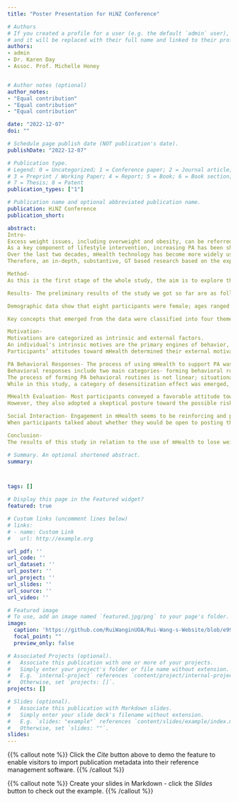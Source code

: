 ```yaml
---
title: "Poster Presentation for HiNZ Conference"

# Authors
# If you created a profile for a user (e.g. the default `admin` user), write the username (folder name) here 
# and it will be replaced with their full name and linked to their profile.
authors:
- admin
- Dr. Karen Day
- Assoc. Prof. Michelle Honey


# Author notes (optional)
author_notes:
- "Equal contribution"
- "Equal contribution"
- "Equal contribution"

date: "2022-12-07"
doi: ""

# Schedule page publish date (NOT publication's date).
publishDate: "2022-12-07"

# Publication type.
# Legend: 0 = Uncategorized; 1 = Conference paper; 2 = Journal article;
# 3 = Preprint / Working Paper; 4 = Report; 5 = Book; 6 = Book section;
# 7 = Thesis; 8 = Patent
publication_types: ["1"]

# Publication name and optional abbreviated publication name.
publication: HiNZ Conference
publication_short: 

abstract:
Intro- 
Excess weight issues, including overweight and obesity, can be referred to as an epidemic worldwide and in New Zealand. It can be linked to the causes of chronic diseases, mental and psychosocial adverse consequences. 
As a key component of lifestyle intervention, increasing PA has been shown to alleviate morbidity effectively and contributes to preventing excess weight issue. However, the current participation of the population's PA is not promising. Also, PA is a complex and dynamic behavioral state that varies according to the unique habits of the individual. Therefore, it is possible that a generic theoretical model of behavior intervention fails to consider the complexity and specificity of various contexts. 
Over the last two decades, mHealth technology has become more widely used and provides a cost-effective alternative to traditional weight-loss programmes for those who need support losing weight but cannot otherwise achieve it. Current qualitative studies have mostly focused on users' preferences, viewpoints, and experiences on the functional features of mHealth in weight management. 
Therefore, an in-depth, substantive, GT based research based on the experiences of adults in New Zealand who have used mHealth in an attempt to lose weight and/or shape PA habits should have the potential for application.

Method- 
As this is the first stage of the whole study, the aim is to explore the nature of using mHealth to support PA from the point of view of people who want to lose weight. A constructivist GTM fits epistemologically and with the focus on the social processes of this study. Participants aged over 18 years, identify themselves as having long-term weight issues or concerns, are able to recall their experiences or perspectives of using mobile technology to engage in PA, are able to speak English, and have lived in New Zealand for at least six months were purposively selected. They were guided to complete an online registration process and interviewed face-to-face or online using a semi-structured approach. Each interview was transcribed verbatim and being processed using NVivo 2020. An iterative inductive coding procedure and constant comparison were used. Sampling and analysis stopped after 15 interviews when theoretical saturation was reached.

Results- The preliminary results of the study we got so far are as follows,

Demographic data show that eight participants were female; ages ranged from 18 to 61 years; eight reported having a BMI of 25 or above; 14 participants were of European or Asian descent. Most participants had kept track of their PA with at least two techniques for one to five years. Respondents rated mHealth's success at increasing PA and improving overall wellness at 69.27. 

Key concepts that emerged from the data were classified into four themes and nine categories.

Motivation- 
Motivations are categorized as intrinsic and external factors. 
An individual's intrinsic motives are the primary engines of behavior, which include body weight concerns, emerging concerns about losing weight, and a sense of lifestyle change. Participants in this study all described a prolonged, multifaceted combination of weight concerns. Most participants mentioned they intended to keep their weight within a healthy range by engaging in PA and creating healthier lifestyle habits. 
Participants’ attitudes toward mHealth determined their external motivation factors. They generally endorsed the development and accessibility of mHealth technologies for tracking PA. Notably, mHealth provided a major external contribution to people's home-based PA monitoring during the Covid-19 lockdown. 

PA Behavioral Responses- The process of using mHealth to support PA was a dynamic continuum. We can see from the figure here, participants adopted diverse behavioral responses and represented different levels in terms of mHealth engagement and PA participation (people defined their success of PA participation as whether they incorporated PA into a long-term lifestyle routine).
Behavioral responses include two main categories- forming behavioral routines and behavior changes. Forming behavioral routines were described as developing a fixed PA routine, remaining accountable to increase their daily PA, continuously tracking progress to keep motivated, establishing a doable, sequential PA mode, taking actions to improve PA effectiveness, and modifying current PA routines based on past record keeping. 
The process of forming PA behavioral routines is not linear; situational shifts (e.g., seasonal change, gym closures), cognitive value changes (e.g., not wanting to remain immobilized, awareness of changing current lifestyles), and uncontrollable variables (e.g., pandemic lockdowns, experiencing physical illness) affected participants' behavioral responses from time to time, which leads to changes in behavior. For instance, people would leverage mHealth resources to improve their motivation or reformulate an actionable PA plan and take alternative actions.
While in this study, a category of desensitization effect was emerged, which means that although mHealth was considered a starting motivation for PA, after establishing certain behavioral routines, they chose not to be reliant on using mHealth to monitor their PA. Still, the behavior was retained and potentially had a long-lasting influence on lifestyle habits.

MHealth Evaluation- Most participants conveyed a favorable attitude towards incorporating mHealth into their PA routines. Key mHealth roles included getting motivated to be physically active, establishing a benchmark or goal with tracked data, accountable adherence to PA routines, and empowering autonomy in maintaining healthy lifestyles. 
However, they also adopted a skeptical posture toward the possible risks associated with an electronics-based approach. These risks involve mHealth addiction or abuse, increased psychological strain and weariness, lack of tailoring of mHealth interventions for multicultural groups for equity, and the validity and reliability of mHealth measurements.

Social Interaction- Engagement in mHealth seems to be reinforcing and providing opportunities for people to interact in their social context and can help establish positive interconnection. Some participants described their PA interaction as not being a solitary journey. Family and close friends were the most involved parties. From neutral to positive responses were mentioned when participants attempted to share their preferred mHealth activity with them. 
When participants talked about whether they would be open to posting their PA outcomes or progress publicly, most expressed negative willingness. More participants were concerned about the potentially harmful nature of social media, and they indicated that their use of mHealth was private and they did not want to be judged. Despite this aversion to mHealth and sharing data via social media, creating healthy PA competition and sharing PA progress among peers was considered acceptable by some participants.

Conclusion- 
The results of this study in relation to the use of mHealth to lose weight or shape PA habits provides a preliminary conceptualization framework for proposing a researcher-constructed GT. In the next stage, we'll delve further into 1) existing findings, to inform the second round of convergent interviewing and guide the emergence of new interview questions that will be applied to the in-depth theory building process; 2) most participants had previously dabbled with different mHealth technologies due to the present study's purposive sampling method. As they seem to be a health-conscious and passionate group, this raises concerns about sampling bias. Given this, theoretical sampling will be the focus for the next phase of this study.

# Summary. An optional shortened abstract.
summary: 



tags: []

# Display this page in the Featured widget?
featured: true

# Custom links (uncomment lines below)
# links:
# - name: Custom Link
#   url: http://example.org

url_pdf: ''
url_code: ''
url_dataset: ''
url_poster: ''
url_project: ''
url_slides: ''
url_source: ''
url_video: ''

# Featured image
# To use, add an image named `featured.jpg/png` to your page's folder. 
image:
  caption: 'https://github.com/RuiWanginUOA/Rui-Wang-s-Website/blob/e99e64e3232b870226c23983dd077eebad87004b/content/publication/HINZ%20Conference/featured.png'
  focal_point: ""
  preview_only: false

# Associated Projects (optional).
#   Associate this publication with one or more of your projects.
#   Simply enter your project's folder or file name without extension.
#   E.g. `internal-project` references `content/project/internal-project/index.md`.
#   Otherwise, set `projects: []`.
projects: []

# Slides (optional).
#   Associate this publication with Markdown slides.
#   Simply enter your slide deck's filename without extension.
#   E.g. `slides: "example"` references `content/slides/example/index.md`.
#   Otherwise, set `slides: ""`.
slides: 
---
```


{{% callout note %}}
Click the *Cite* button above to demo the feature to enable visitors to import publication metadata into their reference management software.
{{% /callout %}}

{{% callout note %}}
Create your slides in Markdown - click the *Slides* button to check out the example.
{{% /callout %}}


